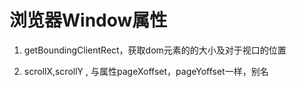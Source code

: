 # 浏览器Window属性

1. getBoundingClientRect，获取dom元素的的大小及对于视口的位置

2. scrollX,scrollY , 与属性pageXoffset，pageYoffset一样，别名